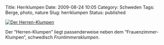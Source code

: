 Title: Herrklumpen
Date: 2009-08-24 10:05
Category: Schweden
Tags: Berge, photo, nature
Slug: herrklumpen
Status: published

[![Der
Herren-Klumpen](/pic/herrklumpen_s.jpg "Der Herren-Klumpen")](/pic/herrklumpen_l.jpg)

Der “Herren-Klumpen” liegt passenderweise neben dem
“Frauenzimmer-Klumpen”, schwedisch *Fruntimmersklumpen*.

